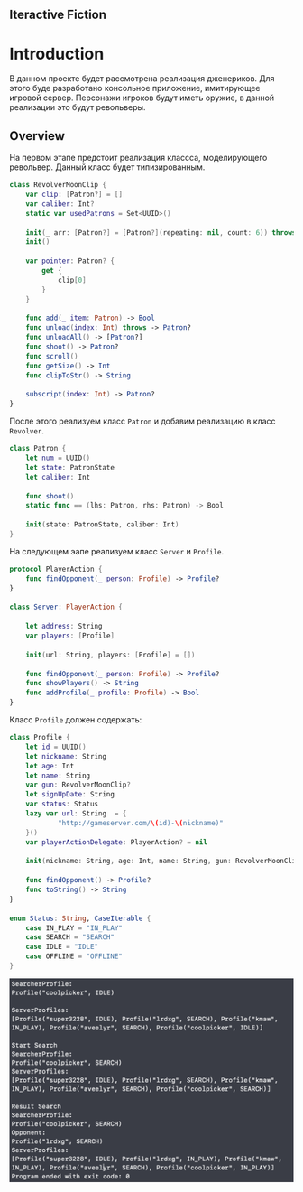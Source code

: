 ## Iteractive Fiction

# Introduction 

В данном проекте будет рассмотрена реализация дженериков. Для этого буде разработано консольное приложение, имитирующее игровой сервер. Персонажи игроков будут иметь оружие, в данной реализации это будут револьверы.

## Overview

На первом этапе предстоит реализация классса, моделирующего револьвер. Данный класс будет типизированным.

```swift
class RevolverMoonClip {
    var clip: [Patron?] = []
    var caliber: Int?
    static var usedPatrons = Set<UUID>()

    init(_ arr: [Patron?] = [Patron?](repeating: nil, count: 6)) throws
    init()

    var pointer: Patron? {
        get {
            clip[0]
        }
    }

    func add(_ item: Patron) -> Bool
    func unload(index: Int) throws -> Patron? 
    func unloadAll() -> [Patron?] 
    func shoot() -> Patron? 
    func scroll()
    func getSize() -> Int 
    func clipToStr() -> String
    
    subscript(index: Int) -> Patron? 
}
```

После этого реализуем класс `Patron` и добавим реализацию в класс `Revolver`.

```swift
class Patron {
    let num = UUID()
    let state: PatronState
    let caliber: Int

    func shoot()
    static func == (lhs: Patron, rhs: Patron) -> Bool 
    
    init(state: PatronState, caliber: Int)
}
```

На следующем эапе реализуем класс `Server` и `Profile`. 

```swift
protocol PlayerAction {
    func findOpponent(_ person: Profile) -> Profile?
}

class Server: PlayerAction {

    let address: String
    var players: [Profile]

    init(url: String, players: [Profile] = [])

    func findOpponent(_ person: Profile) -> Profile?
    func showPlayers() -> String
    func addProfile(_ profile: Profile) -> Bool
}
```

Класс `Profile` должен содержать:

```swift
class Profile {
    let id = UUID()
    let nickname: String
    let age: Int
    let name: String
    var gun: RevolverMoonClip?
    let signUpDate: String
    var status: Status
    lazy var url: String  = {
            "http://gameserver.com/\(id)-\(nickname)"
    }()
    var playerActionDelegate: PlayerAction? = nil

    init(nickname: String, age: Int, name: String, gun: RevolverMoonClip? = nil, date: String, status: Status)

    func findOpponent() -> Profile?
    func toString() -> String
}

enum Status: String, CaseIterable {
    case IN_PLAY = "IN_PLAY"
    case SEARCH = "SEARCH"
    case IDLE = "IDLE"
    case OFFLINE = "OFFLINE"
}
```

![server_output](./../images/IteractiveFiction/server.png)

